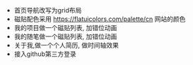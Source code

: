 - 首页导航改写为grid布局
- 磁贴配色采用 https://flatuicolors.com/palette/cn 网站的颜色
- 我的项目做一个磁贴列表, 加错位动画
- 我的随笔做一个磁贴列表, 加错位动画
- 关于我,做一个个人简历, 做时间轴效果
- 接入github第三方登录